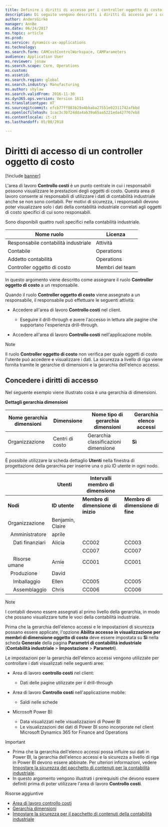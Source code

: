 ```yaml
---
title: Definire i diritti di accesso per i controller oggetto di costo
description: Di seguito vengono descritti i diritti di accesso per i controller oggetto di costo.
author: AndersGirke
manager: AnnBe
ms.date: 06/24/2017
ms.topic: article
ms.prod: 
ms.service: dynamics-ax-applications
ms.technology: 
ms.search.form: CAMCostControlWorkspace, CAMParameters
audience: Application User
ms.reviewer: josaw
ms.search.scope: Core, Operations
ms.custom: 
ms.assetid: 
ms.search.region: global
ms.search.industry: Manufacturing
ms.author: shylaw
ms.search.validFrom: 2016-11-30
ms.dyn365.ops.version: Version 1611
ms.translationtype: HT
ms.sourcegitcommit: efcb77ff883b29a4bbaba27551e02311742afbbd
ms.openlocfilehash: 1cac3c3b724dda4ab39a65aa5221eda427767eb8
ms.contentlocale: it-it
ms.lasthandoff: 05/08/2018

---
```


# <a name="access-rights-of-a-cost-object-controller"></a>Diritti di accesso di un controller oggetto di costo

[!include [banner](../includes/banner.md)]

L'area di lavoro **Controllo costi** è un punto centrale in cui i responsabili possono visualizzare le prestazioni degli oggetti di costo. Questa area di lavoro consente ai responsabili di utilizzare i dati di contabilità industriale anche se non sono contabili. Per motivi di sicurezza, i responsabili devono poter visualizzare solo i dati della contabilità industriale correlati agli oggetti di costo specifici di cui sono responsabili.

Sono disponibili quattro ruoli specifici nella contabilità industriale.

| Nome ruolo               | Licenza      |
|-------------------------|--------------|
| Responsabile contabilità industriale | Attività     |
| Contabile         | Operations   |
| Addetto contabilità   | Operations   |
| Controller oggetto di costo  | Membri del team |

In questo argomento viene descritto come assegnare il ruolo **Controller oggetto di costo** a un responsabile.

Quando il ruolo **Controller oggetto di costo** viene assegnato a un responsabile, il responsabile può effettuare le seguenti attività:

- Accedere all'area di lavoro **Controllo costi** nel client.

    - Eseguire il drill-through e avere l'accesso in lettura alle pagine che supportano l'esperienza drill-through.

- Accedere all'area di lavoro **Controllo costi** nell'applicazione mobile.

> [!NOTE]
> Il ruolo **Controller oggetto di costo** non verifica per quale oggetti di costo l'utente può accedere e visualizzare i dati. La sicurezza a livello di riga viene fornita tramite le gerarchie di dimensioni e la gerarchia dell'elenco accessi.

## <a name="grant-access-rights"></a>Concedere i diritti di accesso
Nel seguente esempio viene illustrato cosa è una gerarchia di dimensioni.

**Dettagli gerarchia dimensioni**

| Nome gerarchia dimensioni | Dimensione    | Nome tipo di gerarchia dimensioni      | Gerarchia elenco accessi |
|--------------------------|--------------|------------------------------------|-----------------------|
| Organizzazione             | Centri di costo | Gerarchia classificazioni dimensione | **Sì**               |

È possibile utilizzare la scheda dettaglio **Utenti** nella finestra di progettazione della gerarchia per inserire una o più ID utente in ogni nodo.

|                                   | Utenti            | Intervalli membro di dimensione   |                         |
|-----------------------------------|------------------|---------------------------|-------------------------|
| **Nodi**                         | **ID utente**      | **Membro di dimensione di inizio** | **Membro di dimensione di fine** |
| Organizzazione                      | Benjamin, Claire |                           |                         |
| &nbsp;&nbsp;Amministratore                 | aprile            |                           |                         |
| &nbsp;&nbsp;&nbsp;&nbsp;Dati finanziari   | Alicia           | CC002                     | CC003                   |
|                                   |                  | CC007                     | CC007                   |
| &nbsp;&nbsp;&nbsp;&nbsp;Risorse umane        | Arnie            | CC001                     | CC001                   |
| &nbsp;&nbsp;Produzione            | David            |                           |                         |
| &nbsp;&nbsp;&nbsp;&nbsp;Imballaggio | Ellen            | CC005                     | CC005                   |
| &nbsp;&nbsp;&nbsp;&nbsp;Assemblaggio  | Chris            | CC006                     | CC006                   |

> [!NOTE]
> I contabili devono essere assegnati al primo livello della gerarchia, in modo che possano visualizzare tutte le voci della contabilità industriale.

Prima che la gerarchia dell'elenco accessi e le impostazioni di sicurezza possano essere applicate, l'opzione **Abilita accesso in visualizzazione per membri di dimensione oggetto di costo** deve essere impostata su **Sì** nella scheda **Generale** della pagina **Parametri di contabilità industriale** (**Contabilità industriale** > **Impostazione** > **Parametri**).

Le impostazioni per la gerarchia dell'elenco accessi vengono utilizzate per controllare i dati visualizzati nelle seguenti aree:

- Area di lavoro **controllo costi** nel client:

    - Dati delle pagine utilizzate per il drill-through

- Area di lavoro **Controllo costi** nell'applicazione mobile:

    - Saldi nelle schede

- Microsoft Power BI:

    - Data visualizzati nelle visualizzazioni di Power BI
    - Le visualizzazioni dei dati di Power BI sono incorporate nel client Microsoft Dynamics 365 for Finance and Operations

> [!IMPORTANT]
> - Prima che la gerarchia dell'elenco accessi possa influire sui dati in Power BI, la gerarchia dell'elenco accessi e la sicurezza a livello di riga in Power BI devono essere abbinate. Per ulteriori informazioni, vedere [Impostare la sicurezza del pacchetto di contenuti per la contabilità industriale](../../dev-itpro/analytics/setup-security-cost-accounting-content-pack.md).
> - In questo argomento vengono illustrati i prerequisiti che devono essere definiti prima di poter utilizzare l'area di lavoro **Controllo costi**.

Risorse aggiuntive

- [Area di lavoro controllo costi](cost-control-workspace.md)
- [Gerarchia dimensioni](dimension-hierarchy.md)
- [Impostare la sicurezza per il pacchetto di contenuti della contabilità industriale](../../dev-itpro/analytics/setup-security-cost-accounting-content-pack.md)

